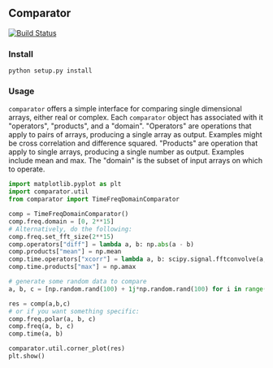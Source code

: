## Comparator

[![Build Status](https://travis-ci.org/dean-shaff/comparator.svg?branch=master)](https://travis-ci.org/dean-shaff/comparator)

### Install

```
python setup.py install
```

### Usage

`comparator` offers a simple interface for comparing single dimensional
arrays, either real or complex. Each `comparator` object has associated
with it "operators", "products", and a "domain". "Operators" are operations
that apply to pairs of arrays, producing a single array as output. Examples
might be cross correlation and difference squared. "Products"
are operation that apply to single arrays, producing a single number as output.
Examples include mean and max. The "domain" is the subset of input arrays on
which to operate.

```python
import matplotlib.pyplot as plt
import comparator.util
from comparator import TimeFreqDomainComparator

comp = TimeFreqDomainComparator()
comp.freq.domain = [0, 2**15]
# Alternatively, do the following:
comp.freq.set_fft_size(2**15)
comp.operators["diff"] = lambda a, b: np.abs(a - b)
comp.products["mean"] = np.mean
comp.time.operators["xcorr"] = lambda a, b: scipy.signal.fftconvolve(a, b.conj)
comp.time.products["max"] = np.amax

# generate some random data to compare
a, b, c = [np.random.rand(100) + 1j*np.random.rand(100) for i in range(3)]

res = comp(a,b,c)
# or if you want something specific:
comp.freq.polar(a, b, c)
comp.freq(a, b, c)
comp.time(a, b)

comparator.util.corner_plot(res)
plt.show()
```
